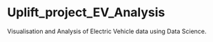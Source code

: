 # Uplift_project_EV_Analysis

Visualisation and Analysis of Electric Vehicle data using Data Science.
